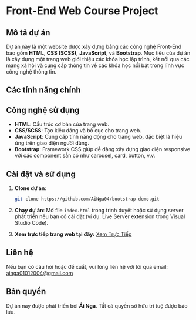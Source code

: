# Front-End Web Course Project

## Mô tả dự án

Dự án này là một website được xây dựng bằng các công nghệ Front-End bao gồm **HTML**, **CSS (SCSS)**, **JavaScript**, và **Bootstrap**. Mục tiêu của dự án là xây dựng một trang web giới thiệu các khóa học lập trình, kết nối qua các mạng xã hội và cung cấp thông tin về các khóa học nổi bật trong lĩnh vực công nghệ thông tin.

## Các tính năng chính

## Công nghệ sử dụng

- **HTML**: Cấu trúc cơ bản của trang web.
- **CSS/SCSS**: Tạo kiểu dáng và bố cục cho trang web.
- **JavaScript**: Cung cấp tính năng động cho trang web, đặc biệt là hiệu ứng trên giao diện người dùng.
- **Bootstrap**: Framework CSS giúp dễ dàng xây dựng giao diện responsive với các component sẵn có như carousel, card, button, v.v.

## Cài đặt và sử dụng

1. **Clone dự án**:
    ```bash
    git clone https://github.com/AiNga04/bootstrap-demo.git
    ```
    
2. **Chạy dự án**:
   Mở file `index.html` trong trình duyệt hoặc sử dụng server phát triển nếu bạn có cài đặt (ví dụ: Live Server extension trong Visual Studio Code).

3. **Xem trực tiếp trang web tại đây:**
   [Xem Trực Tiếp](https://ainga04.github.io/bootstrap-demo)

## Liên hệ

Nếu bạn có câu hỏi hoặc đề xuất, vui lòng liên hệ với tôi qua email: [ainga01012004@gmail.com](mailto:ainga01012004@gmail.com)

## Bản quyền

Dự án này được phát triển bởi **Ái Nga**. Tất cả quyền sở hữu trí tuệ được bảo lưu.

